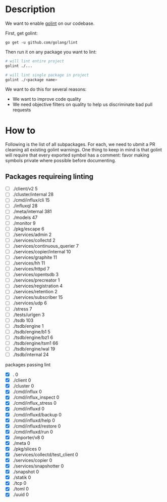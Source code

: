 # Description

We want to enable [golint](https://github.com/golang/lint) on our codebase.

First, get golint:

```
go get -u github.com/golang/lint
```

Then run it on any package you want to lint:

```sh
# will lint entire project
golint ./...

# will lint single package in project
golint ./<package name>
```

We want to do this for several reasons:

- We want to improve code quality
- We need objective filters on quality to help us discriminate bad pull requests

# How to

Following is the list of all subpackages.  For each, we need to ubmit a PR cleaning all existing golint warnings.
One thing to keep in mind is that golint will require that every exported symbol has a comment:
favor making symbols private where possible before documenting.


## Packages requireing linting
- [ ] ./client/v2        5
- [ ] ./cluster/internal       28
- [ ] ./cmd/influx/cli       15
- [ ] ./influxql       28
- [ ] ./meta/internal      381
- [ ] ./models       47
- [ ] ./monitor        9
- [ ] ./pkg/escape        6
- [ ] ./services/admin        2
- [ ] ./services/collectd        2
- [ ] ./services/continuous_querier        7
- [ ] ./services/copier/internal       10
- [ ] ./services/graphite       11
- [ ] ./services/hh       11
- [ ] ./services/httpd        7
- [ ] ./services/opentsdb        3
- [ ] ./services/precreator        1
- [ ] ./services/registration        4
- [ ] ./services/retention        2
- [ ] ./services/subscriber       15
- [ ] ./services/udp        6
- [ ] ./stress        7
- [ ] ./tests/urlgen        3
- [ ] ./tsdb      103
- [ ] ./tsdb/engine        1
- [ ] ./tsdb/engine/b1        5
- [ ] ./tsdb/engine/bz1        6
- [ ] ./tsdb/engine/tsm1       66
- [ ] ./tsdb/engine/wal       19
- [ ] ./tsdb/internal       24

packages passing lint
- [x] .        0
- [x] ./client        0
- [x] ./cluster        0
- [x] ./cmd/influx        0
- [x] ./cmd/influx_inspect        0
- [x] ./cmd/influx_stress        0
- [x] ./cmd/influxd        0
- [x] ./cmd/influxd/backup        0
- [x] ./cmd/influxd/help        0
- [x] ./cmd/influxd/restore        0
- [x] ./cmd/influxd/run        0
- [x] ./importer/v8        0
- [x] ./meta        0
- [x] ./pkg/slices        0
- [x] ./services/collectd/test_client        0
- [x] ./services/copier        0
- [x] ./services/snapshotter        0
- [x] ./snapshot        0
- [x] ./statik        0
- [x] ./tcp        0
- [x] ./toml        0
- [x] ./uuid        0
